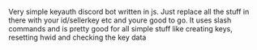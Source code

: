 Very simple keyauth discord bot written in js. Just replace all the stuff in there with your id/sellerkey etc and youre good to go. It uses slash commands and is pretty good for all simple stuff like creating keys, resetting hwid and checking the key data
